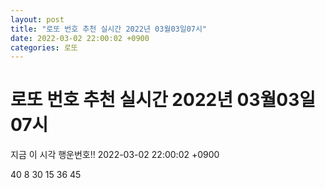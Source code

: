 ```yaml
---
layout: post
title: "로또 번호 추천 실시간 2022년 03월03일07시"
date: 2022-03-02 22:00:02 +0900
categories: 로또
---
```


# 로또 번호 추천 실시간 2022년 03월03일07시

지금 이 시각 행운번호!! 2022-03-02 22:00:02 +0900

 40  8  30  15  36  45 

